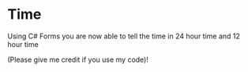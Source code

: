 # Time
Using C# Forms you are now able to tell the time in 24 hour time and 12 hour time

(Please give me credit if you use my code)!

